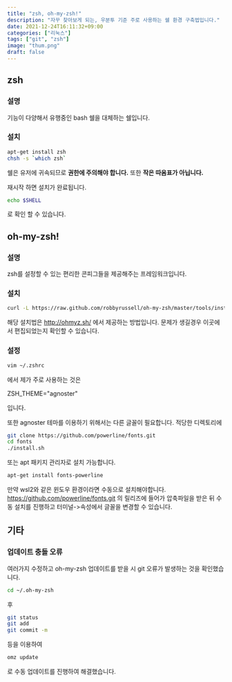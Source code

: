 ```yaml
---
title: "zsh, oh-my-zsh!"
description: "자꾸 찾아보게 되는, 우분투 기준 주로 사용하는 쉘 환경 구축법입니다."
date: 2021-12-24T16:11:32+09:00
categories: ["리눅스"]
tags: ["git", "zsh"]
image: "thum.png"
draft: false
---
```


## zsh

### 설명
기능이 다양해서 유행중인 bash 쉘을 대체하는 쉘입니다.

### 설치
```bash
apt-get install zsh
chsh -s `which zsh`
```
쉘은 유저에 귀속되므로 **권한에 주의해야 합니다.**
또한 **작은 따옴표가 아닙니다.**

재시작 하면 설치가 완료됩니다.
```bash
echo $SHELL
```
로 확인 할 수 있습니다.

## oh-my-zsh!

### 설명
zsh를 설정할 수 있는 편리한 콘피그들을 제공해주는 프레임워크입니다.

### 설치

```bash
curl -L https://raw.github.com/robbyrussell/oh-my-zsh/master/tools/install.sh | sh
```
해당 설치법은 http://ohmyz.sh/ 에서 제공하는 방법입니다. 문제가 생길경우 이곳에서 편집되었는지 확인할 수 있습니다.

### 설정

```bash
vim ~/.zshrc
```

에서 제가 주로 사용하는 것은

ZSH_THEME="agnoster"

입니다.

또한 agnoster 테마를 이용하기 위해서는 다른 글꼴이 필요합니다.
적당한 디렉토리에
```bash
git clone https://github.com/powerline/fonts.git
cd fonts
./install.sh
```

또는 apt 패키지 관리자로 설치 가능합니다.

```bash
apt-get install fonts-powerline
```

만약 wsl2와 같은 윈도우 환경이라면 수동으로 설치해야합니다.
https://github.com/powerline/fonts.git 의 릴리즈에 들어가 압축파일을 받은 뒤
수동 설치를 진행하고 터미널->속성에서 글꼴을 변경할 수 있습니다.

## 기타

### 업데이트 충돌 오류

여러가지 수정하고 oh-my-zsh 업데이트를 받을 시 git 오류가 발생하는 것을 확인했습니다.

```bash
cd ~/.oh-my-zsh
```

후
```bash
git status
git add
git commit -m
```
등을 이용하여
```bash
omz update
```
로 수동 업데이트를 진행하여 해결했습니다.